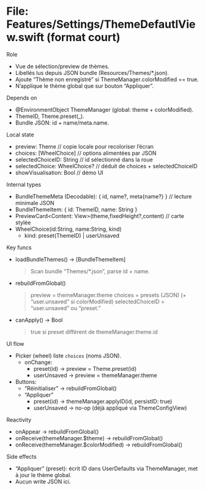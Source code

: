 # File: Features/Settings/ThemeDefautlView.swift  (format court)

Role
- Vue de sélection/preview de thèmes.
- Libellés lus depuis JSON bundle (Resources/Themes/*.json).
- Ajoute “Thème non enregistré” si ThemeManager.colorModified == true.
- N’applique le thème global que sur bouton “Appliquer”.

Depends on
- @EnvironmentObject ThemeManager (global: theme + colorModified).
- ThemeID, Theme.preset(_).
- Bundle JSON: id + name/meta.name.

Local state
- preview: Theme            // copie locale pour recoloriser l’écran
- choices: [WheelChoice]    // options alimentées par JSON
- selectedChoiceID: String  // id sélectionné dans la roue
- selectedChoice: WheelChoice? // déduit de choices + selectedChoiceID
- showVisualisation: Bool   // démo UI

Internal types
- BundleThemeMeta (Decodable): { id, name?, meta{name?} }  // lecture minimale JSON
- BundleThemeItem: { id: ThemeID, name: String }
- PreviewCard<Content: View>(theme,fixedHeight?,content)   // carte stylée
- WheelChoice(id:String, name:String, kind)
  - kind: preset(ThemeID) | userUnsaved

Key funcs
- loadBundleThemes() -> [BundleThemeItem]
  > Scan bundle “Themes/*.json”, parse id + name.
- rebuildFromGlobal()
  > preview = themeManager.theme
  > choices = presets (JSON) (+ “user.unsaved” si colorModified)
  > selectedChoiceID = “user.unsaved” ou “preset.<id>”
- canApply() -> Bool
  > true si preset différent de themeManager.theme.id

UI flow
- Picker (wheel) liste `choices` (noms JSON).
  - onChange:
    - preset(id)    → preview = Theme.preset(id)
    - userUnsaved   → preview = themeManager.theme
- Buttons:
  - “Réinitialiser” → rebuildFromGlobal()
  - “Appliquer”
    - preset(id)    → themeManager.applyID(id, persistID: true)
    - userUnsaved   → no-op (déjà appliqué via ThemeConfigView)

Reactivity
- onAppear → rebuildFromGlobal()
- onReceive(themeManager.$theme) → rebuildFromGlobal()
- onReceive(themeManager.$colorModified) → rebuildFromGlobal()

Side effects
- “Appliquer” (preset): écrit ID dans UserDefaults via ThemeManager, met à jour le thème global.
- Aucun write JSON ici.
